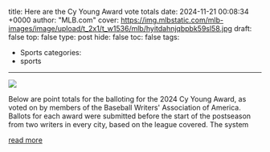 title: Here are the Cy Young Award vote totals
date: 2024-11-21 00:08:34 +0000
author: "MLB.com"
cover: https://img.mlbstatic.com/mlb-images/image/upload/t_2x1/t_w1536/mlb/hyitdahnjqbpbk59sl58.jpg
draft: false
top: false
type: post
hide: false
toc: false
tags:
  - Sports
categories:
  - sports
---

![](https://img.mlbstatic.com/mlb-images/image/upload/t_2x1/t_w1536/mlb/hyitdahnjqbpbk59sl58.jpg)

Below are point totals for the balloting for the 2024 Cy Young Award, as voted on by members of the Baseball Writers' Association of America. Ballots for each award were submitted before the start of the postseason from two writers in every city, based on the league covered. The system

[read more](https://www.mlb.com/news/2024-mlb-cy-young-award-voting-results)
